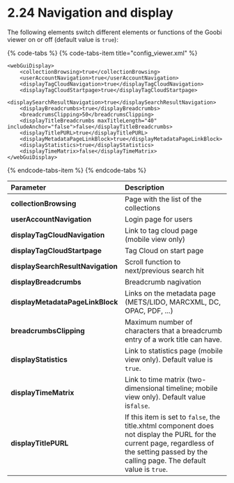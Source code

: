 # 2.24 Navigation and display

The following elements switch different elements or functions of the Goobi viewer on or off \(default value is `true`\):

{% code-tabs %}
{% code-tabs-item title="config\_viewer.xml" %}
```markup
<webGuiDisplay>
    <collectionBrowsing>true</collectionBrowsing>
    <userAccountNavigation>true</userAccountNavigation>
    <displayTagCloudNavigation>true</displayTagCloudNavigation>
    <displayTagCloudStartpage>true</displayTagCloudStartpage>
    <displaySearchResultNavigation>true</displaySearchResultNavigation>
    <displayBreadcrumbs>true</displayBreadcrumbs>
    <breadcrumsClipping>50</breadcrumsClipping>
    <displayTitleBreadcrumbs maxTitleLength="40" includeAnchor="false">false</displayTitleBreadcrumbs>
    <displayTitlePURL>true</displayTitlePURL>
    <displayMetadataPageLinkBlock>true</displayMetadataPageLinkBlock>
    <displayStatistics>true</displayStatistics>
    <displayTimeMatrix>false</displayTimeMatrix>
</webGuiDisplay>
```
{% endcode-tabs-item %}
{% endcode-tabs %}

| **Parameter** | Description |
| :--- | :--- |
| **collectionBrowsing** | Page with the list of the collections |
| **userAccountNavigation** | Login page for users |
| **displayTagCloudNavigation** | Link to tag cloud page \(mobile view only\) |
| **displayTagCloudStartpage** | Tag Cloud on start page |
| **displaySearchResultNavigation** | Scroll function to next/previous search hit |
| **displayBreadcrumbs** | Breadcrumb nagivation |
| **displayMetadataPageLinkBlock** | Links on the metadata page \(METS/LIDO, MARCXML, DC, OPAC, PDF, ...\) |
| **breadcrumbsClipping** | Maximum number of characters that a breadcrumb entry of a work title can have. |
| **displayStatistics** | Link to statistics page \(mobile view only\). Default value is `true`. |
| **displayTimeMatrix** | Link to time matrix \(two-dimensional timeline; mobile view only\). Default value is`false`. |
| **displayTitlePURL** | If this item is set to `false`, the title.xhtml component does not display the PURL for the current page, regardless of the setting passed by the calling page. The default value is `true`. |

